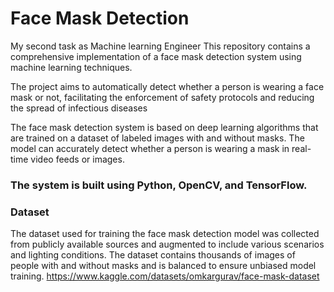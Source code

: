 # Face Mask Detection
My second task as Machine learning Engineer
This repository contains a comprehensive implementation of a face mask detection system using machine learning techniques.

The project aims to automatically detect whether a person is wearing a face mask or not, facilitating the enforcement of safety protocols and reducing the spread of infectious diseases

The face mask detection system is based on deep learning algorithms that are trained on a dataset of labeled images with and without masks. The model can accurately detect whether a person is wearing a mask in real-time video feeds or images.

### The system is built using Python, OpenCV, and TensorFlow.

### Dataset

The dataset used for training the face mask detection model was collected from publicly available sources and augmented to include various scenarios and lighting conditions. The dataset contains thousands of images of people with and without masks and is balanced to ensure unbiased model training.
https://www.kaggle.com/datasets/omkargurav/face-mask-dataset


